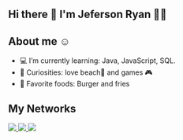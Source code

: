 
## Hi there 👋 I'm Jeferson Ryan 👨‍💻
 
## About me :relaxed: 
  - :computer: I’m currently learning: Java, JavaScript, SQL. 
  - :rocket: Curiosities: love beach:ocean: and games 🎮  
  - 🍔 Favorite foods: Burger and fries
  
  ## My Networks

<p>
  <a href="mailto:jefersonryan16@gmail.com">
    <img src="https://img.shields.io/badge/gmail-D14836?&style=for-the-badge&logo=gmail&logoColor=white&color=black" />
  <a/>
  <a href="https://www.linkedin.com/in/jryanfs/">
    <img src="https://img.shields.io/badge/linkedin-%230077B5.svg?&style=for-the-badge&logo=linkedin&logoColor=white&color=black" />
  <a/>
  <a href="https://www.instagram.com/jryanfs_/">
    <img src="https://img.shields.io/badge/instagram-%23E4405F.svg?&style=for-the-badge&logo=instagram&logoColor=white&color=black" />
  <a/>
<p/>
